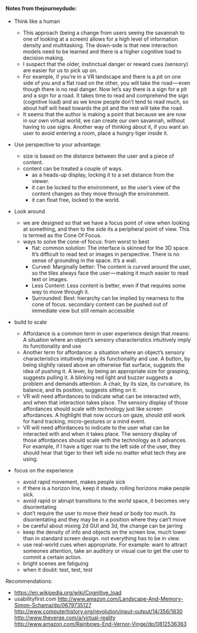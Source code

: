 #### Notes from thejourneydude:


- Think like a human
  - This approach (being a change from users seeing the savannah to one of looking at a screen) allows for a high level of information density and multitasking. The down-side is that new interaction models need to be learned and there is a higher cognitive load to decision making.
  - I suspect that the older, instinctual danger or reward cues (sensory) are easier for us to pick up on.
  - For example, if you’re in a VR landscape and there is a pit on one side of you and a flat road on the other, you will take the road — even though there is no real danger. Now let’s say there is a sign for a pit and a sign for a road. It takes time to read and comprehend the sign (cognitive load) and as we know people don’t tend to read much, so about half will head towards the pit and the rest will take the road.
  - It seems that the author is making a point that because we are now in our own virtual world, we can create our own savannah, without having to use signs. Another way of thinking about it, if you want an user to avoid entering a room, place a hungry tiger inside it.

- Use perspective to your advantage:
  - size is based on the distance between the user and a piece of content.
  - content can be treated a couple of ways.
    - as a heads-up display, locking it to a set distance from the viewer.
    - it can be locked to the environment, so the user’s view of the content changes as they move through the environment.
    - it can float free, locked to the world.
- Look around
    -  we are designed so that we have a focus point of view when looking at something, and then to the side its a peripheral point of view. This is termed as the Cone Of Focus.
    - ways to solve the cone-of focus: from worst to best
        - flat: common solution: The interface is skinned for the 3D space. It’s difficult to read text or images in perspective. There is no sense of grounding in the space. It’s a wall.
        - Curved: Marginally better: The content is curved around the user, so the tiles always face the user — making it much easier to read text or images.
        - Less Content: Less content is better, even if that requires some way to move through it.
        - Surrounded: Best: hierarchy can be implied by nearness to the cone of focus. secondary content can be pushed out of immediate view but still remain accessible

- build to scale
    - Affordance is a common term in user experience design that means: A situation where an object’s sensory characteristics intuitively imply its functionality and use
    - Another term for affordance: a situation where an object’s sensory characteristics intuitively imply its functionality and use. A button, by being slightly raised above an otherwise flat surface, suggests the idea of pushing it. A lever, by being an appropriate size for grasping, suggests pulling it. A blinking red light and buzzer suggests a problem and demands attention. A chair, by its size, its curvature, its balance, and its position, suggests sitting on it.
    - VR will need affordances to indicate what can be interacted with, and when that interaction takes place. The sensory display of those affordances should scale with technology just like screen affordances. A highlight that now occurs on gaze, should still work for hand tracking, micro-gestures or a mind event.
    - VR will need affordances to indicate to the user what can be interacted with and when it takes place. The sensory display of those affordances should scale with the technology as it advances. For example, if I have a tiger roar to the left side of the user, they should hear that tiger to their left side no matter what tech they are using.



- focus on the experience
    - avoid rapid movement, makes people sick
    - if there is a horizon line, keep it steady. rolling horizons make people sick.
    - avoid rapid or abrupt transitions to the world space, it becomes very disorientating
    - don’t require the user to move their head or body too much. its disorientating and they may be in a position where they can’t move
    - be careful about mixing 2d GUI and 3d, the change can be jarring
    - keep the density of info and objects on the screen low, much lower than in standard screen design. not everything has to be in view.
    - use real-world cues when appropriate. For example: want to attract someones attention, take an auditory or visual cue to get the user to commit a certain action.
    - bright scenes are fatiguing
    - when it doubt: test, test, test

Recommendations:
  - https://en.wikipedia.org/wiki/Cognitive_load
  - usabilityfirst.com
http://www.amazon.com/Landscape-And-Memory-Simon-Schama/dp/0679735127
http://www.computerhistory.org/revolution/input-output/14/356/1830
http://www.theverge.com/a/virtual-reality
http://www.amazon.com/Rainbows-End-Vernor-Vinge/dp/0812536363
